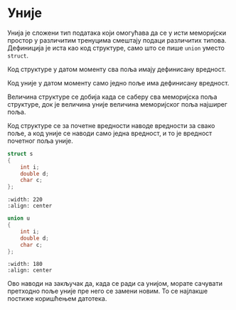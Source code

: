 # Уније

Унија је сложени тип података који омогућава да се у исти меморијски простор у
различитим тренуцима смештају подаци различитих типова. Дефиниција је иста као
код структуре, само што се пише `union` уместо `struct`.

Код структуре у датом моменту сва поља имају дефинисану вредност.

Код уније у датом моменту само једно поље има дефинисану вредност.

Величина структуре се добија када се саберу сва меморијска поља структуре, док
је величина уније величина меморијског поља најширег поља.

Код структуре се за почетне вредности наводе вредности за свако поље, а код
уније се наводи само једна вредност, и то је вредност почетног поља уније.

```c
struct s
{
    int i;
    double d;
    char c;
};
```

```{image} images/image6.png
:width: 220
:align: center
```

```c
union u
{
    int i;
    double d;
    char c;
};
```

```{image} images/image7.png
:width: 180
:align: center
```

Ово наводи на закључак да, када се ради са унијом, морате сачувати претходно
поље уније пре него се замени новим. То се најлакше постиже коришћењем датотека.
